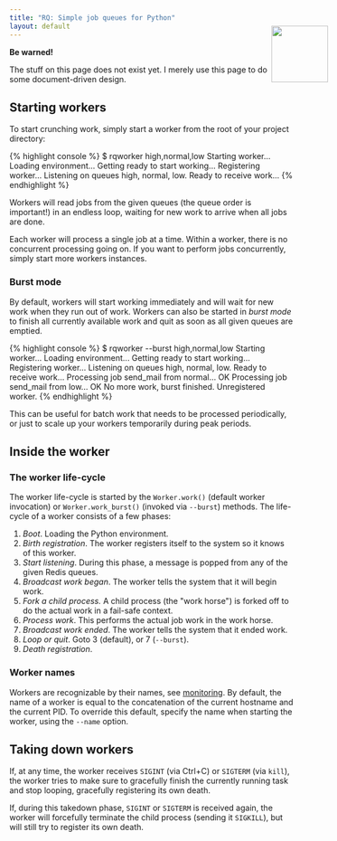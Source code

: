 ```yaml
---
title: "RQ: Simple job queues for Python"
layout: default
---
```


<div class="warning">
    <img style="float: right; margin-right: -60px; margin-top: -38px; height: 100px;" src="http://a.dryicons.com/images/icon_sets/colorful_stickers_icons_set/png/256x256/warning.png" />
    <strong>Be warned!</strong>
    <p>The stuff on this page does not exist yet.  I merely use this page to do some document-driven design.</p>
</div>


## Starting workers

To start crunching work, simply start a worker from the root of your project
directory:

{% highlight console %}
$ rqworker high,normal,low
Starting worker...
Loading environment...
Getting ready to start working...
Registering worker...
Listening on queues high, normal, low.
Ready to receive work...
{% endhighlight %}

Workers will read jobs from the given queues (the queue order is important!) in
an endless loop, waiting for new work to arrive when all jobs are done.

Each worker will process a single job at a time.  Within a worker, there is no
concurrent processing going on.  If you want to perform jobs concurrently,
simply start more workers instances.


### Burst mode

By default, workers will start working immediately and will wait for new work
when they run out of work.  Workers can also be started in _burst mode_ to
finish all currently available work and quit as soon as all given queues are
emptied.

{% highlight console %}
$ rqworker --burst high,normal,low
Starting worker...
Loading environment...
Getting ready to start working...
Registering worker...
Listening on queues high, normal, low.
Ready to receive work...
Processing job send_mail from normal... OK
Processing job send_mail from low... OK
No more work, burst finished.
Unregistered worker.
{% endhighlight %}

This can be useful for batch work that needs to be processed periodically, or
just to scale up your workers temporarily during peak periods.


## Inside the worker

### The worker life-cycle

The worker life-cycle is started by the `Worker.work()` (default worker
invocation) or `Worker.work_burst()` (invoked via `--burst`) methods.  The
life-cycle of a worker consists of a few phases:

1. _Boot_. Loading the Python environment.
2. _Birth registration_. The worker registers itself to the system so it knows
   of this worker.
3. _Start listening_. During this phase, a message is popped from any of the
   given Redis queues.
4. _Broadcast work began_. The worker tells the system that it will begin work.
5. _Fork a child process._
   A child process (the "work horse") is forked off to do the actual work in
   a fail-safe context.
6. _Process work_. This performs the actual job work in the work horse.
7. _Broadcast work ended_. The worker tells the system that it ended work.
8. _Loop or quit_.  Goto 3 (default), or 7 (`--burst`).
9. _Death registration_.


### Worker names

Workers are recognizable by their names, see [monitoring](./monitoring.html).
By default, the name of a worker is equal to the concatenation of the current
hostname and the current PID.  To override this default, specify the name when
starting the worker, using the `--name` option.


## Taking down workers

If, at any time, the worker receives `SIGINT` (via Ctrl+C) or `SIGTERM` (via
`kill`), the worker tries to make sure to gracefully finish the currently
running task and stop looping, gracefully registering its own death.

If, during this takedown phase, `SIGINT` or `SIGTERM` is received again, the
worker will forcefully terminate the child process (sending it `SIGKILL`), but
will still try to register its own death.
